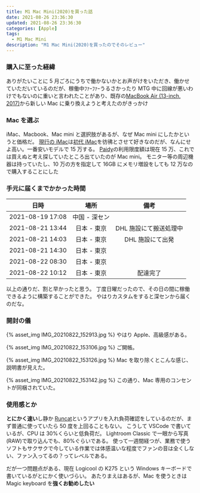 ```yaml
---
title: M1 Mac Mini(2020)を買った話
date: 2021-08-26 23:36:30
updated: 2021-08-26 23:36:30
categories: [Apple]
tags:
  - M1 Mac Mini
description: "M1 Mac Mini(2020)を買ったのでそのレビュー"
---
```


<!-- toc -->
<!-- more -->

### 購入に至った経緯

ありがたいことに 5 月ごろにうちで働かないかとお声がけをいただき、働かせていただいているのだが、稼働中ﾌｧｰﾌｧｰうるさかったり MTG 中に回線が悪いわけでもないのに重いと言われたことがあり、既存の[MacBook Air (13-inch, 2017)](https://support.apple.com/kb/SP753?locale=ja_JP)から新しい Mac に乗り換えようと考えたのがきっかけ

### Mac を選ぶ

iMac、Macbook、Mac mini と選択肢があるが、なぜ Mac mini にしたかというと価格だ。
[現行の iMac](https://www.apple.com/jp/shop/buy-mac/imac)は[初代 iMac](https://ja.wikipedia.org/wiki/IMac)を彷彿とさせて好きなのだが、なんにせよ高い。一番安いモデルで 15 万する。
[Paidy](https://paidy.com)の利用限度額は現在 15 万、これでは買えぬと考え探していたところ出ていたのが Mac mini。
モニター等の周辺機器は持っていたし、10 万の方を指定して 16GB にメモリ増設をしても 12 万なので購入することにした

### 手元に届くまでかかった時間

|       日時       |     場所      |          備考          |
| :--------------: | :-----------: | :--------------------: |
| 2021-08-19 17:08 | 中国 - 深セン |                        |
| 2021-08-21 13:44 |  日本 - 東京  | DHL 施設にて搬送処理中 |
| 2021-08-21 14:03 |  日本 - 東京  |    DHL 施設にて出発    |
| 2021-08-21 14:30 |  日本 - 東京  |                        |
| 2021-08-22 08:30 |  日本 - 東京  |                        |
| 2021-08-22 10:12 |  日本 - 東京  |        配達完了        |

以上の通りだ、割と早かったと思う。
丁度日曜だったので、その日の間に稼働できるように構築することができた。
やはりカスタムをすると深センから届くのだな。

### 開封の儀

{% asset_img IMG_20210822_152913.jpg %}
やはり Apple、高級感がある。

{% asset_img IMG_20210822_153106.jpg %}
ご開帳。

{% asset_img IMG_20210822_153126.jpg %}
Mac を取り除くとこんな感じ、説明書が見えた。

{% asset_img IMG_20210822_153142.jpg %}
この通り、Mac 専用のコンセントが同梱されていた。

### 使用感とか

**とにかく速い**し静か
[Runcat](https://kyome.io/runcat/)というアプリを入れ負荷確認をしているのだが、まず普通に使っていたら 50 度を上回ることもない。
こうして VSCode で書いているが、CPU は 30%くらいと低負荷だ。
Lightroom Classic で一眼から写真(RAW)で取り込んでも、80%ぐらいである。
使って一週間経つが、業務で使うソフトもサクサクで今している作業では体感温いな程度でファンの音は全くしない、ファン入ってるの？ってレベルである。

だが一つ問題点がある、現在 Logicool の K275 という Windows キーボードで書いているがとにかく使いづらい。
あたりまえはあるが、Mac を使うときは Magic keyboard を**強くお勧めしたい**
